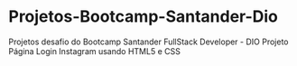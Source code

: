 # Projetos-Bootcamp-Santander-Dio
Projetos desafio do Bootcamp Santander FullStack Developer - DIO
Projeto Página Login Instagram usando HTML5 e CSS

